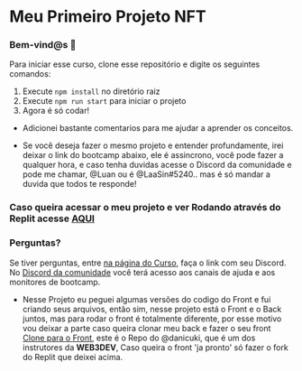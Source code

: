 # Meu Primeiro Projeto NFT

### **Bem-vind@s 👋**
Para iniciar esse curso, clone esse repositório e digite os seguintes comandos:

1. Execute `npm install` no diretório raiz
2. Execute `npm run start` para iniciar o projeto
3. Agora é só codar!

- Adicionei bastante comentarios para me ajudar a aprender os conceitos.

- Se você deseja fazer o mesmo projeto e entender profundamente, irei deixar o link do bootcamp abaixo, ele é assincrono, você pode fazer a qualquer hora, e caso tenha duvidas acesse o Discord da comunidade e pode me chamar, @Luan ou é @LaaSin#5240.. mas é só mandar a duvida que todos te responde!

### **Caso queira acessar o meu projeto e ver Rodando através do Replit acesse [AQUI](https://replit.com/@LuanArtacho/Frontend-Bootcamp-NFT-Web3dev?v=1)**

### **Perguntas?**
Se tiver perguntas, entre [na página do Curso](https://bootcamp.web3dev.com.br/courses/NFT_Collection), faça o link com seu Discord. No [Discord da comunidade](https://discord.web3dev.com.br) você terá acesso aos canais de ajuda e aos monitores de bootcamp.

- Nesse Projeto eu peguei algumas versões do codigo do Front e fui criando seus arquivos, então sim, nesse projeto está o Front e o Back juntos, mas para rodar o front é totalmente diferente, por esse motivo vou deixar a parte caso queira clonar meu back e fazer o seu front [Clone para o Front](https://github.com/danicuki/nft-bootcamp-front), este é o Repo do @danicuki, que é um dos instrutores da **WEB3DEV**, Caso queira o front 'ja pronto' só fazer o fork do Replit que deixei acima.
